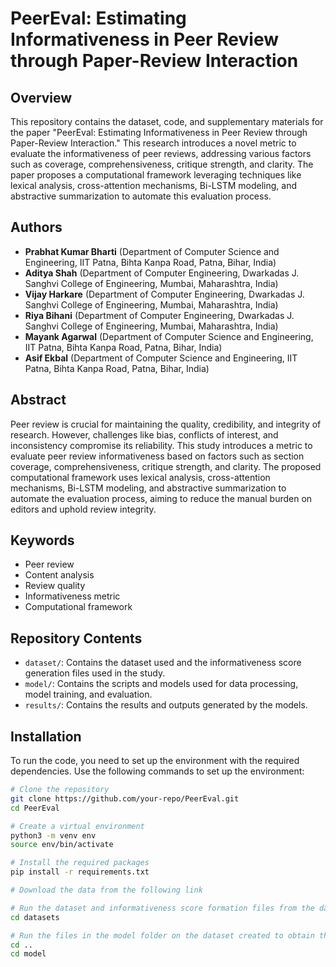 # PeerEval: Estimating Informativeness in Peer Review through Paper-Review Interaction

## Overview

This repository contains the dataset, code, and supplementary materials for the paper "PeerEval: Estimating Informativeness in Peer Review through Paper-Review Interaction." This research introduces a novel metric to evaluate the informativeness of peer reviews, addressing various factors such as coverage, comprehensiveness, critique strength, and clarity. The paper proposes a computational framework leveraging techniques like lexical analysis, cross-attention mechanisms, Bi-LSTM modeling, and abstractive summarization to automate this evaluation process.

## Authors

- **Prabhat Kumar Bharti** (Department of Computer Science and Engineering, IIT Patna, Bihta Kanpa Road, Patna, Bihar, India)
- **Aditya Shah** (Department of Computer Engineering, Dwarkadas J. Sanghvi College of Engineering, Mumbai, Maharashtra, India)
- **Vijay Harkare** (Department of Computer Engineering, Dwarkadas J. Sanghvi College of Engineering, Mumbai, Maharashtra, India)
- **Riya Bihani** (Department of Computer Engineering, Dwarkadas J. Sanghvi College of Engineering, Mumbai, Maharashtra, India)
- **Mayank Agarwal** (Department of Computer Science and Engineering, IIT Patna, Bihta Kanpa Road, Patna, Bihar, India)
- **Asif Ekbal** (Department of Computer Science and Engineering, IIT Patna, Bihta Kanpa Road, Patna, Bihar, India)

## Abstract

Peer review is crucial for maintaining the quality, credibility, and integrity of research. However, challenges like bias, conflicts of interest, and inconsistency compromise its reliability. This study introduces a metric to evaluate peer review informativeness based on factors such as section coverage, comprehensiveness, critique strength, and clarity. The proposed computational framework uses lexical analysis, cross-attention mechanisms, Bi-LSTM modeling, and abstractive summarization to automate the evaluation process, aiming to reduce the manual burden on editors and uphold review integrity.

## Keywords

- Peer review
- Content analysis
- Review quality
- Informativeness metric
- Computational framework

## Repository Contents

- `dataset/`: Contains the dataset used and the informativeness score generation files used in the study.
- `model/`: Contains the scripts and models used for data processing, model training, and evaluation.
- `results/`: Contains the results and outputs generated by the models.

## Installation

To run the code, you need to set up the environment with the required dependencies. Use the following commands to set up the environment:

```bash
# Clone the repository
git clone https://github.com/your-repo/PeerEval.git
cd PeerEval

# Create a virtual environment
python3 -m venv env
source env/bin/activate

# Install the required packages
pip install -r requirements.txt

# Download the data from the following link

# Run the dataset and informativeness score formation files from the dataset folder
cd datasets

# Run the files in the model folder on the dataset created to obtain the results
cd ..
cd model

